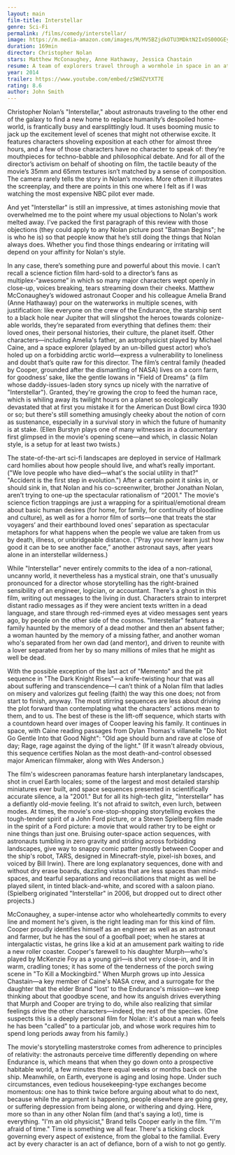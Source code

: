 ```yaml
---
layout: main
film-title: Interstellar
genre: Sci-Fi
permalink: /films/comedy/interstellar/
image: https://m.media-amazon.com/images/M/MV5BZjdkOTU3MDktN2IxOS00OGEyLWFmMjktY2FiMmZkNWIyODZiXkEyXkFqcGdeQXVyMTMxODk2OTU@._V1_UX182_CR0,0,182,268_AL_.jpg
duration: 169min
director: Christopher Nolan
stars: Matthew McConaughey, Anne Hathaway, Jessica Chastain
resume: A team of explorers travel through a wormhole in space in an attempt to ensure humanity's survival.
year: 2014
trailer: https://www.youtube.com/embed/zSWdZVtXT7E
rating: 8.6
author: John Smith
---
```


Christopher Nolan’s "Interstellar," about astronauts traveling to the other end of the galaxy to find a new home to replace humanity’s despoiled home-world, is frantically busy and earsplittingly loud. It uses booming music to jack up the excitement level of scenes that might not otherwise excite. It features characters shoveling exposition at each other for almost three hours, and a few of those characters have no character to speak of: they’re mouthpieces for techno-babble and philosophical debate. And for all of the director’s activism on behalf of shooting on film, the tactile beauty of the movie’s 35mm and 65mm textures isn’t matched by a sense of composition. The camera rarely tells the story in Nolan’s movies. More often it illustrates the screenplay, and there are points in this one where I felt as if I was watching the most expensive NBC pilot ever made.

And yet "Interstellar" is still an impressive, at times astonishing movie that overwhelmed me to the point where my usual objections to Nolan's work melted away. I’ve packed the first paragraph of this review with those objections (they could apply to any Nolan picture post "Batman Begins"; he is who he is) so that people know that he’s still doing the things that Nolan always does. Whether you find those things endearing or irritating will depend on your affinity for Nolan's style. 

In any case, there’s something pure and powerful about this movie. I can’t recall a science fiction film hard-sold to a director’s fans as multiplex-“awesome” in which so many major characters wept openly in close-up, voices breaking, tears streaming down their cheeks. Matthew McConaughey’s widowed astronaut Cooper and his colleague Amelia Brand (Anne Hathaway) pour on the waterworks in multiple scenes, with justification: like everyone on the crew of the Endurance, the starship sent to a black hole near Jupiter that will slingshot the heroes towards colonize-able worlds, they’re separated from everything that defines them: their loved ones, their personal histories, their culture, the planet itself. Other characters—including Amelia's father, an astrophysicist played by Michael Caine, and a space explorer (played by an un-billed guest actor) who’s holed up on a forbidding arctic world—express a vulnerability to loneliness and doubt that’s quite raw for this director. The film’s central family (headed by Cooper, grounded after the dismantling of NASA) lives on a corn farm, for goodness’ sake, like the gentle Iowans in "Field of Dreams" (a film whose daddy-issues-laden story syncs up nicely with the narrative of "Interstellar"). Granted, they're growing the crop to feed the human race, which is whiling away its twilight hours on a planet so ecologically devastated that at first you mistake it for the American Dust Bowl circa 1930 or so; but there's still something amusingly cheeky about the notion of corn as sustenance, especially in a survival story in which the future of humanity is at stake. (Ellen Burstyn plays one of many witnesses in a documentary first glimpsed in the movie's opening scene—and which, in classic Nolan style, is a setup for at least two twists.)


The state-of-the-art sci-fi landscapes are deployed in service of Hallmark card homilies about how people should live, and what’s really important. ("We love people who have died—what's the social utility in that?" "Accident is the first step in evolution.") After a certain point it sinks in, or should sink in, that Nolan and his co-screenwriter, brother Jonathan Nolan, aren’t trying to one-up the spectacular rationalism of “2001." The movie's science fiction trappings are just a wrapping for a spiritual/emotional dream about basic human desires (for home, for family, for continuity of bloodline and culture), as well as for a horror film of sorts—one that treats the star voyagers’ and their earthbound loved ones’ separation as spectacular metaphors for what happens when the people we value are taken from us by death, illness, or unbridgeable distance. (“Pray you never learn just how good it can be to see another face,” another astronaut says, after years alone in an interstellar wilderness.) 

While "Interstellar" never entirely commits to the idea of a non-rational, uncanny world, it nevertheless has a mystical strain, one that's unusually pronounced for a director whose storytelling has the right-brained sensibility of an engineer, logician, or accountant. There's a ghost in this film, writing out messages to the living in dust. Characters strain to interpret distant radio messages as if they were ancient texts written in a dead language, and stare through red-rimmed eyes at video messages sent years ago, by people on the other side of the cosmos. "Interstellar" features a family haunted by the memory of a dead mother and then an absent father; a woman haunted by the memory of a missing father, and another woman who's separated from her own dad (and mentor), and driven to reunite with a lover separated from her by so many millions of miles that he might as well be dead. 

With the possible exception of the last act of "Memento" and the pit sequence in "The Dark Knight Rises"—a knife-twisting hour that was all about suffering and transcendence—I can’t think of a Nolan film that ladles on misery and valorizes gut feeling (faith) the way this one does; not from start to finish, anyway.  The most stirring sequences are less about driving the plot forward than contemplating what the characters' actions mean to them, and to us. The best of these is the lift-off sequence, which starts with a countdown heard over images of Cooper leaving his family. It continues in space, with Caine reading passages from Dylan Thomas's villanelle "Do Not Go Gentle Into that Good Night": "Old age should burn and rave at close of day; Rage, rage against the dying of the light." (If it wasn't already obvious, this sequence certifies Nolan as the most death-and-control obsessed major American filmmaker, along with Wes Anderson.)

The film's widescreen panoramas feature harsh interplanetary landscapes, shot in cruel Earth locales; some of the largest and most detailed starship miniatures ever built, and space sequences presented in scientifically accurate silence, a la "2001." But for all its high-tech glitz, "Interstellar" has a defiantly old-movie feeling. It's not afraid to switch, even lurch, between modes. At times, the movie's one-stop-shopping storytelling evokes the tough-tender spirit of a John Ford picture, or a Steven Spielberg film made in the spirit of a Ford picture: a movie that would rather try to be eight or nine things than just one. Bruising outer-space action sequences, with astronauts tumbling in zero gravity and striding across forbidding landscapes, give way to snappy comic patter (mostly between Cooper and the ship's robot, TARS, designed in Minecraft-style, pixel-ish boxes, and voiced by Bill Irwin). There are long explanatory sequences, done with and without dry erase boards, dazzling vistas that are less spaces than mind-spaces, and tearful separations and reconciliations that might as well be played silent, in tinted black-and-white, and scored with a saloon piano. (Spielberg originated "Interstellar" in 2006, but dropped out to direct other projects.)

McConaughey, a super-intense actor who wholeheartedly commits to every line and moment he's given, is the right leading man for this kind of film. Cooper proudly identifies himself as an engineer as well as an astronaut and farmer, but he has the soul of a goofball poet; when he stares at intergalactic vistas, he grins like a kid at an amusement park waiting to ride a new roller coaster. Cooper's farewell to his daughter Murph—who's played by McKenzie Foy as a young girl—is shot very close-in, and lit in warm, cradling tones; it has some of the tenderness of the porch swing scene in "To Kill a Mockingbird." When Murph grows up into Jessica Chastain—a key member of Caine's NASA crew, and a surrogate for the daughter that the elder Brand "lost' to the Endurance's mission—we keep thinking about that goodbye scene, and how its anguish drives everything that Murph and Cooper are trying to do, while also realizing that similar feelings drive the other characters—indeed, the rest of the species. (One suspects this is a deeply personal film for Nolan: it's about a man who feels he has been "called" to a particular job, and whose work requires him to spend long periods away from his family.)

The movie's storytelling masterstroke comes from adherence to principles of relativity: the astronauts perceive time differently depending on where Endurance is, which means that when they go down onto a prospective habitable world, a few minutes there equal weeks or months back on the ship. Meanwhile, on Earth, everyone is aging and losing hope. Under such circumstances, even tedious housekeeping-type exchanges become momentous: one has to think twice before arguing about what to do next, because while the argument is happening, people elsewhere are going grey, or suffering depression from being alone, or withering and dying. Here, more so than in any other Nolan film (and that's saying a lot), time is everything. "I'm an old physicist," Brand tells Cooper early in the film. "I'm afraid of time." Time is something we all fear. There's a ticking clock governing every aspect of existence, from the global to the familial. Every act by every character is an act of defiance, born of a wish to not go gently.